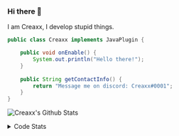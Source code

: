 ### Hi there 👋

I am Creaxx, I develop stupid things. 

```java
public class Creaxx implements JavaPlugin {

    public void onEnable() {
        System.out.println("Hello there!");
    }
    
    public String getContactInfo() {
        return "Message me on discord: Creaxx#0001";
    }
}
```

![Creaxx's Github Stats](https://github-readme-stats.vercel.app/api?username=CreaxxOG&show_icons=true&theme=dark&count_private=true)

<details>
  <summary>Code Stats</summary>

<!--START_SECTION:waka-->
![Code Time](http://img.shields.io/badge/Code%20Time-1%2C409%20hrs%2032%20mins-blue)

![Lines of code](https://img.shields.io/badge/From%20Hello%20World%20I%27ve%20Written-725.7%20thousand%20lines%20of%20code-blue)

**🐱 My GitHub Data** 

> 📦 104.3 kB Used in GitHub's Storage 
 > 
> 🏆 2,210 Contributions in the Year 2023
 > 
> 🚫 Not Opted to Hire
 > 
> 📜 4 Public Repositories 
 > 
> 🔑 3 Private Repositories 
 > 
**I'm a Night 🦉** 

```text
🌞 Morning                419 commits         ██░░░░░░░░░░░░░░░░░░░░░░░   07.31 % 
🌆 Daytime                2427 commits        ███████████░░░░░░░░░░░░░░   42.33 % 
🌃 Evening                2768 commits        ████████████░░░░░░░░░░░░░   48.27 % 
🌙 Night                  120 commits         █░░░░░░░░░░░░░░░░░░░░░░░░   02.09 % 
```
📅 **I'm Most Productive on Saturday** 

```text
Monday                   709 commits         ███░░░░░░░░░░░░░░░░░░░░░░   12.36 % 
Tuesday                  814 commits         ████░░░░░░░░░░░░░░░░░░░░░   14.20 % 
Wednesday                837 commits         ████░░░░░░░░░░░░░░░░░░░░░   14.60 % 
Thursday                 937 commits         ████░░░░░░░░░░░░░░░░░░░░░   16.34 % 
Friday                   552 commits         ██░░░░░░░░░░░░░░░░░░░░░░░   09.63 % 
Saturday                 976 commits         ████░░░░░░░░░░░░░░░░░░░░░   17.02 % 
Sunday                   909 commits         ████░░░░░░░░░░░░░░░░░░░░░   15.85 % 
```


📊 **This Week I Spent My Time On** 

```text
💬 Programming Languages: 
Java                     9 hrs 14 mins       ████████████████████░░░░░   80.13 % 
Kotlin                   1 hr 12 mins        ███░░░░░░░░░░░░░░░░░░░░░░   10.42 % 
XML                      45 mins             ██░░░░░░░░░░░░░░░░░░░░░░░   06.51 % 
GitIgnore file           11 mins             ░░░░░░░░░░░░░░░░░░░░░░░░░   01.62 % 
YAML                     8 mins              ░░░░░░░░░░░░░░░░░░░░░░░░░   01.20 % 

🔥 Editors: 
IntelliJ                 11 hrs 32 mins      █████████████████████████   100.00 % 
```

**I Mostly Code in Java** 

```text
Java                     57 repos            ███████████████████░░░░░░   76.00 % 
Kotlin                   10 repos            ███░░░░░░░░░░░░░░░░░░░░░░   13.33 % 
CSS                      2 repos             █░░░░░░░░░░░░░░░░░░░░░░░░   02.67 % 
JavaScript               2 repos             █░░░░░░░░░░░░░░░░░░░░░░░░   02.67 % 
EJS                      1 repo              ░░░░░░░░░░░░░░░░░░░░░░░░░   01.33 % 
```




 Last Updated on 24/07/2023 18:26:09 UTC
<!--END_SECTION:waka-->
</details>
